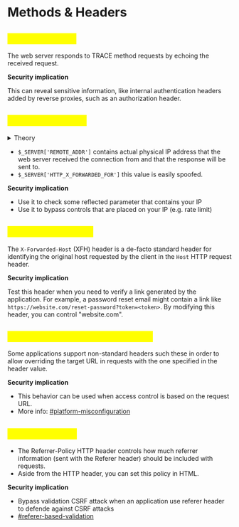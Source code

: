 # Methods & Headers

## <mark style="color:yellow;">TRACE Method</mark>

The web server responds to TRACE method requests by echoing the received request.

**Security implication**

This can reveal sensitive information, like internal authentication headers added by reverse proxies, such as an authorization header.

## <mark style="color:yellow;">X-Forwarded-For</mark>

<details>

<summary>Theory</summary>

* This is a de-facto standard header for identifying the originating IP address of a client connecting to a web server through a proxy server.

- The header is an HTTP multi-valued header, which means that it can have one or more values, each separated by a comma.

* This header is not added by default

- `X-Forwarded-For: 2001:DB8::6, 192.0.2.1` Let us consider an incoming TCP connection from 127.0.0.1. This implies that the client had IPv6 address 2001:DB8::6 when connecting to the first proxy, then that proxy used IPv4 to connect from 192.0.2.1 to the final proxy, which was running on localhost.

</details>

* `$_SERVER['REMOTE_ADDR']` contains actual physical IP address that the web server received the connection from and that the response will be sent to.
* `$_SERVER['HTTP_X_FORWARDED_FOR']` this value is easily spoofed.&#x20;

**Security implication**

* Use it to check some reflected parameter that contains your IP
* Use it to bypass controls that are placed on your IP (e.g. rate limit)

## <mark style="color:yellow;">X-Forwarded-Host</mark>

The `X-Forwarded-Host` (XFH) header is a de-facto standard header for identifying the original host requested by the client in the `Host` HTTP request header.

**Security implication**

Test this header when you need to verify a link generated by the application. For example, a password reset email might contain a link like `https://website.com/reset-password?token=<token>`. By modifying this header, you can control "website.com".

## <mark style="color:yellow;">X-Original-URL / X-Rewrite-URL</mark>

Some applications support non-standard headers such these in order to allow overriding the target URL in requests with the one specified in the header value.

**Security implication**

* This behavior can be used when access control is based on the request URL.
* More info: [#platform-misconfiguration](../vulnerabilities/access-control-vulnerabilities.md#platform-misconfiguration "mention")

## <mark style="color:yellow;">Referrer-Policy</mark>

* The Referrer-Policy HTTP header controls how much referrer information (sent with the Referer header) should be included with requests.
* Aside from the HTTP header, you can set this policy in HTML.

**Security implication**

* Bypass validation CSRF attack when an application use referer header to defende against CSRF attacks
* [#referer-based-validation](../vulnerabilities/csrf-cross-site-request-forgery.md#referer-based-validation "mention")
